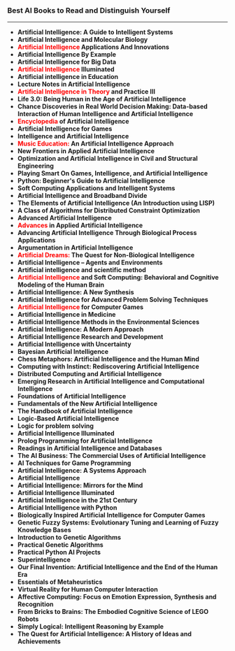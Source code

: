 <h3>Best AI Books to Read and Distinguish Yourself</h3>

<hr>

<ul>
                                <li><b><a target="_blank" href="https://github.com/manjunath5496/Artificial-Ignorance-The-12-Biggest-AI-Failures/blob/master/art(1).pdf" style="text-decoration:none;">Artificial Intelligence: A Guide to Intelligent Systems</a></b></li>
                                <li><b><a target="_blank" href="https://github.com/manjunath5496/Artificial-Ignorance-The-12-Biggest-AI-Failures/blob/master/art(2).pdf" style="text-decoration:none;">Artificial Intelligence and Molecular Biology</a></b></li>
                                <li><b><a target="_blank" href="https://github.com/manjunath5496/Artificial-Ignorance-The-12-Biggest-AI-Failures/blob/master/art(3).pdf" style="text-decoration:none;"><span style ="color:red">Artificial Intelligence</span> Applications And Innovations</a></b></li>
                               
<li><b><a target="_blank" href="https://github.com/manjunath5496/Artificial-Ignorance-The-12-Biggest-AI-Failures/blob/master/art(4).pdf" style="text-decoration:none;">Artificial Intelligence By Example</a></b></li>
                                <li><b><a target="_blank" href="https://github.com/manjunath5496/Artificial-Ignorance-The-12-Biggest-AI-Failures/blob/master/art(5).pdf" style="text-decoration:none;">Artificial Intelligence for Big Data</a></b></li>
                                <li><b><a target="_blank" href="https://github.com/manjunath5496/Artificial-Ignorance-The-12-Biggest-AI-Failures/blob/master/art(6).pdf" style="text-decoration:none;"><span style ="color:red">Artificial Intelligence</span>
Illuminated</a></b></li>
                          
<li><b><a target="_blank" href="https://github.com/manjunath5496/Artificial-Ignorance-The-12-Biggest-AI-Failures/blob/master/art(7).pdf" style="text-decoration:none;">Artificial intelligence in Education</a></b></li>
                                <li><b><a target="_blank" href="https://github.com/manjunath5496/Artificial-Ignorance-The-12-Biggest-AI-Failures/blob/master/art(8).pdf" style="text-decoration:none;">Lecture Notes in Artificial Intelligence</a></b></li>
                                <li><b><a target="_blank" href="https://github.com/manjunath5496/Artificial-Ignorance-The-12-Biggest-AI-Failures/blob/master/art(9).pdf" style="text-decoration:none;"><span style ="color:red">Artificial Intelligence
  in Theory</span> and Practice III</a></b></li>
                               
<li><b><a target="_blank" href="https://github.com/manjunath5496/Artificial-Ignorance-The-12-Biggest-AI-Failures/blob/master/art(10).pdf" style="text-decoration:none;">Life 3.0: Being Human in the Age of Artificial Intelligence</a></b></li>
                                <li><b><a target="_blank" href="https://github.com/manjunath5496/Artificial-Ignorance-The-12-Biggest-AI-Failures/blob/master/art(11).pdf" style="text-decoration:none;">Chance Discoveries in Real World Decision Making: Data-based Interaction of Human Intelligence and Artificial Intelligence</a></b></li>
                                <li><b><a target="_blank" href="https://github.com/manjunath5496/Artificial-Ignorance-The-12-Biggest-AI-Failures/blob/master/art(12).rar" style="text-decoration:none;"><span style ="color:red">Encyclopedia</span> of
Artificial Intelligence</a></b></li>
                          
<li><b><a target="_blank" href="https://github.com/manjunath5496/Artificial-Ignorance-The-12-Biggest-AI-Failures/blob/master/art(13).pdf" style="text-decoration:none;">Artificial Intelligence for Games</a></b></li>
                                <li><b><a target="_blank" href="https://github.com/manjunath5496/Artificial-Ignorance-The-12-Biggest-AI-Failures/blob/master/art(14).pdf" style="text-decoration:none;">Intelligence and Artificial Intelligence</a></b></li>
                                <li><b><a target="_blank" href="https://github.com/manjunath5496/Artificial-Ignorance-The-12-Biggest-AI-Failures/blob/master/art(15).pdf" style="text-decoration:none;"><span style ="color:red">Music Education:</span> An
Artificial Intelligence Approach</a></b></li>
                               
<li><b><a target="_blank" href="https://github.com/manjunath5496/Artificial-Ignorance-The-12-Biggest-AI-Failures/blob/master/art(16).pdf" style="text-decoration:none;">New Frontiers in Applied Artificial Intelligence</a></b></li>
                                <li><b><a target="_blank" href="https://github.com/manjunath5496/Artificial-Ignorance-The-12-Biggest-AI-Failures/blob/master/art(17).pdf" style="text-decoration:none;">Optimization and Artificial Intelligence in Civil and Structural Engineering</a></b></li>
                                <li><b><a target="_blank" href="https://github.com/manjunath5496/Artificial-Ignorance-The-12-Biggest-AI-Failures/blob/master/art(18).pdf" style="text-decoration:none;">Playing Smart On Games, Intelligence, and Artificial Intelligence</a></b></li>
                          
<li><b><a target="_blank" href="https://github.com/manjunath5496/Artificial-Ignorance-The-12-Biggest-AI-Failures/blob/master/art(19).pdf" style="text-decoration:none;">Python: Beginner's Guide to Artificial Intelligence</a></b></li>
                                <li><b><a target="_blank" href="https://github.com/manjunath5496/Artificial-Ignorance-The-12-Biggest-AI-Failures/blob/master/art(20).pdf" style="text-decoration:none;">Soft Computing Applications and Intelligent Systems</a></b></li>
                                <li><b><a target="_blank" href="https://github.com/manjunath5496/Artificial-Ignorance-The-12-Biggest-AI-Failures/blob/master/art(21).pdf" style="text-decoration:none;">Artificial Intelligence and Broadband Divide</a></b></li>
                               
<li><b><a target="_blank" href="https://github.com/manjunath5496/Artificial-Ignorance-The-12-Biggest-AI-Failures/blob/master/art(22).pdf" style="text-decoration:none;">The Elements of Artificial Intelligence (An Introduction using LISP)</a></b></li>
                               
<li><b><a target="_blank" href="https://github.com/manjunath5496/Artificial-Ignorance-The-12-Biggest-AI-Failures/blob/master/art(23).pdf" style="text-decoration:none;">A Class of Algorithms for Distributed Constraint Optimization</a></b></li>
                                <li><b><a target="_blank" href="https://github.com/manjunath5496/Artificial-Ignorance-The-12-Biggest-AI-Failures/blob/master/art(24).pdf" style="text-decoration:none;">Advanced Artificial Intelligence</a></b></li>
                                <li><b><a target="_blank" href="https://github.com/manjunath5496/Artificial-Ignorance-The-12-Biggest-AI-Failures/blob/master/art(25).pdf" style="text-decoration:none;"><span style ="color:red">Advances</span> in Applied Artificial Intelligence</a></b></li>
                               
<li><b><a target="_blank" href="https://github.com/manjunath5496/Artificial-Ignorance-The-12-Biggest-AI-Failures/blob/master/art(26).pdf" style="text-decoration:none;">Advancing Artificial Intelligence Through Biological Process Applications</a></b></li>
                                <li><b><a target="_blank" href="https://github.com/manjunath5496/Artificial-Ignorance-The-12-Biggest-AI-Failures/blob/master/art(27).pdf" style="text-decoration:none;">Argumentation in Artificial Intelligence</a></b></li>
                                <li><b><a target="_blank" href="https://github.com/manjunath5496/Artificial-Ignorance-The-12-Biggest-AI-Failures/blob/master/art(28).pdf" style="text-decoration:none;"><span style ="color:red">Artificial Dreams:</span>
The Quest for Non-Biological Intelligence</a></b></li>
                          
<li><b><a target="_blank" href="https://github.com/manjunath5496/Artificial-Ignorance-The-12-Biggest-AI-Failures/blob/master/art(29).pdf" style="text-decoration:none;">Artificial Intelligence – Agents and Environments</a></b></li>
                                <li><b><a target="_blank" href="https://github.com/manjunath5496/Artificial-Ignorance-The-12-Biggest-AI-Failures/blob/master/art(30).pdf" style="text-decoration:none;">Artificial intelligence and scientific method</a></b></li>
                                <li><b><a target="_blank" href="https://github.com/manjunath5496/Artificial-Ignorance-The-12-Biggest-AI-Failures/blob/master/art(31).pdf" style="text-decoration:none;"><span style ="color:red">Artificial Intelligence</span>
and Soft Computing: Behavioral and Cognitive Modeling of the Human Brain</a></b></li>
                               
<li><b><a target="_blank" href="https://github.com/manjunath5496/Artificial-Ignorance-The-12-Biggest-AI-Failures/blob/master/art(32).pdf" style="text-decoration:none;">Artificial Intelligence: A New Synthesis</a></b></li>
                                <li><b><a target="_blank" href="https://github.com/manjunath5496/Artificial-Ignorance-The-12-Biggest-AI-Failures/blob/master/art(33).pdf" style="text-decoration:none;">Artificial Intelligence for Advanced Problem Solving Techniques</a></b></li>
                                <li><b><a target="_blank" href="https://github.com/manjunath5496/Artificial-Ignorance-The-12-Biggest-AI-Failures/blob/master/art(34).pdf" style="text-decoration:none;"><span style ="color:red">Artificial Intelligence</span>
for Computer Games</a></b></li>
                          
<li><b><a target="_blank" href="https://github.com/manjunath5496/Artificial-Ignorance-The-12-Biggest-AI-Failures/blob/master/art(35).pdf" style="text-decoration:none;">Artificial Intelligence in Medicine</a></b></li>
                                <li><b><a target="_blank" href="https://github.com/manjunath5496/Artificial-Ignorance-The-12-Biggest-AI-Failures/blob/master/art(36).pdf" style="text-decoration:none;">Artificial Intelligence Methods in the Environmental Sciences</a></b></li>
                                <li><b><a target="_blank" href="https://github.com/manjunath5496/Artificial-Ignorance-The-12-Biggest-AI-Failures/blob/master/art(37).rar" style="text-decoration:none;">Artificial Intelligence:
A Modern Approach</a></b></li>
                               
<li><b><a target="_blank" href="https://github.com/manjunath5496/Artificial-Ignorance-The-12-Biggest-AI-Failures/blob/master/art(38).pdf" style="text-decoration:none;">Artificial Intelligence Research and Development</a></b></li>
                                <li><b><a target="_blank" href="https://github.com/manjunath5496/Artificial-Ignorance-The-12-Biggest-AI-Failures/blob/master/art(39).pdf" style="text-decoration:none;">Artificial Intelligence with Uncertainty</a></b></li>
                                <li><b><a target="_blank" href="https://github.com/manjunath5496/Artificial-Ignorance-The-12-Biggest-AI-Failures/blob/master/art(40).pdf" style="text-decoration:none;">Bayesian Artificial Intelligence</a></b></li>
                          
<li><b><a target="_blank" href="https://github.com/manjunath5496/Artificial-Ignorance-The-12-Biggest-AI-Failures/blob/master/art(41).pdf" style="text-decoration:none;">Chess Metaphors: Artificial Intelligence and the Human Mind</a></b></li>
                                <li><b><a target="_blank" href="https://github.com/manjunath5496/Artificial-Ignorance-The-12-Biggest-AI-Failures/blob/master/art(42).pdf" style="text-decoration:none;">Computing with Instinct: Rediscovering Artificial Intelligence</a></b></li>
                                <li><b><a target="_blank" href="https://github.com/manjunath5496/Artificial-Ignorance-The-12-Biggest-AI-Failures/blob/master/art(43).pdf" style="text-decoration:none;">Distributed Computing and Artificial Intelligence</a></b></li>
                               
<li><b><a target="_blank" href="https://github.com/manjunath5496/Artificial-Ignorance-The-12-Biggest-AI-Failures/blob/master/art(44).pdf" style="text-decoration:none;">Emerging Research in Artificial Intelligence and Computational Intelligence</a></b></li>
               
<li><b><a target="_blank" href="https://github.com/manjunath5496/Artificial-Ignorance-The-12-Biggest-AI-Failures/blob/master/art(45).pdf" style="text-decoration:none;">Foundations of Artificial Intelligence</a></b></li>
                          
<li><b><a target="_blank" href="https://github.com/manjunath5496/Artificial-Ignorance-The-12-Biggest-AI-Failures/blob/master/art(46).pdf" style="text-decoration:none;">Fundamentals of the New Artificial Intelligence</a></b></li>
    <li><b><a target="_blank" href="https://github.com/manjunath5496/Artificial-Ignorance-The-12-Biggest-AI-Failures/blob/master/art(47).pdf" style="text-decoration:none;">The Handbook of Artificial Intelligence </a></b></li>
                                <li><b><a target="_blank" href="https://github.com/manjunath5496/Artificial-Ignorance-The-12-Biggest-AI-Failures/blob/master/art(48).pdf" style="text-decoration:none;">Logic-Based Artificial Intelligence</a></b></li>
                               
<li><b><a target="_blank" href="https://github.com/manjunath5496/Artificial-Ignorance-The-12-Biggest-AI-Failures/blob/master/art(49).pdf" style="text-decoration:none;">Logic for problem solving</a></b></li>

<li><b><a target="_blank" href="https://github.com/manjunath5496/Artificial-Ignorance-The-12-Biggest-AI-Failures/blob/master/art(50).pdf" style="text-decoration:none;">Artificial Intelligence Illuminated</a></b></li>

<li><b><a target="_blank" href="https://github.com/manjunath5496/Artificial-Ignorance-The-12-Biggest-AI-Failures/blob/master/art(51).pdf" style="text-decoration:none;">Prolog Programming for Artificial Intelligence</a></b></li>


<li><b><a target="_blank" href="https://github.com/manjunath5496/Artificial-Ignorance-The-12-Biggest-AI-Failures/blob/master/art(52).pdf" style="text-decoration:none;">Readings in Artificial Intelligence and Databases</a></b></li>

<li><b><a target="_blank" href="https://github.com/manjunath5496/Artificial-Ignorance-The-12-Biggest-AI-Failures/blob/master/art(53).pdf" style="text-decoration:none;">The AI Business: The Commercial Uses of Artificial Intelligence</a></b></li>

<li><b><a target="_blank" href="https://github.com/manjunath5496/Artificial-Ignorance-The-12-Biggest-AI-Failures/blob/master/art(54).pdf" style="text-decoration:none;">AI Techniques for Game Programming</a></b></li>
                                <li><b><a target="_blank" href="https://github.com/manjunath5496/Artificial-Ignorance-The-12-Biggest-AI-Failures/blob/master/art(55).pdf" style="text-decoration:none;">Artificial Intelligence: A Systems Approach</a></b></li>
                                <li><b><a target="_blank" href="https://github.com/manjunath5496/Artificial-Ignorance-The-12-Biggest-AI-Failures/blob/master/art(56).pdf" style="text-decoration:none;">Artificial Intelligence</a></b></li>
                               
<li><b><a target="_blank" href="https://github.com/manjunath5496/Artificial-Ignorance-The-12-Biggest-AI-Failures/blob/master/art(57).pdf" style="text-decoration:none;">Artificial Intelligence: Mirrors for the Mind</a></b></li>
               
<li><b><a target="_blank" href="https://github.com/manjunath5496/Artificial-Ignorance-The-12-Biggest-AI-Failures/blob/master/art(58).pdf" style="text-decoration:none;">Artificial Intelligence Illuminated</a></b></li>
                          
<li><b><a target="_blank" href="https://github.com/manjunath5496/Artificial-Ignorance-The-12-Biggest-AI-Failures/blob/master/art(59).rar" style="text-decoration:none;">Artificial Intelligence in the 21st Century</a></b></li>
    <li><b><a target="_blank" href="https://github.com/manjunath5496/Artificial-Ignorance-The-12-Biggest-AI-Failures/blob/master/art(60).pdf" style="text-decoration:none;">Artificial Intelligence with Python </a></b></li>
                                <li><b><a target="_blank" href="https://github.com/manjunath5496/Artificial-Ignorance-The-12-Biggest-AI-Failures/blob/master/art(61).pdf" style="text-decoration:none;">Biologically Inspired Artificial Intelligence for Computer Games</a></b></li>
                               
<li><b><a target="_blank" href="https://github.com/manjunath5496/Artificial-Ignorance-The-12-Biggest-AI-Failures/blob/master/art(62).pdf" style="text-decoration:none;">Genetic Fuzzy Systems: Evolutionary Tuning and Learning of Fuzzy Knowledge Bases</a></b></li>

<li><b><a target="_blank" href="https://github.com/manjunath5496/Artificial-Ignorance-The-12-Biggest-AI-Failures/blob/master/art(63).pdf" style="text-decoration:none;">Introduction to Genetic Algorithms</a></b></li>

<li><b><a target="_blank" href="https://github.com/manjunath5496/Artificial-Ignorance-The-12-Biggest-AI-Failures/blob/master/art(64).pdf" style="text-decoration:none;">Practical Genetic Algorithms</a></b></li>


<li><b><a target="_blank" href="https://github.com/manjunath5496/Artificial-Ignorance-The-12-Biggest-AI-Failures/blob/master/art(65).pdf" style="text-decoration:none;">Practical Python AI Projects</a></b></li>

<li><b><a target="_blank" href="https://github.com/manjunath5496/Artificial-Ignorance-The-12-Biggest-AI-Failures/blob/master/art(66).pdf" style="text-decoration:none;">Superintelligence</a></b></li>


<li><b><a target="_blank" href="https://github.com/manjunath5496/Artificial-Ignorance-The-12-Biggest-AI-Failures/blob/master/art(67).pdf" style="text-decoration:none;">Our Final Invention: Artificial Intelligence and the End of the Human Era</a></b></li>


<li><b><a target="_blank" href="https://github.com/manjunath5496/Artificial-Ignorance-The-12-Biggest-AI-Failures/blob/master/art(68).pdf" style="text-decoration:none;">Essentials of Metaheuristics</a></b></li>

<li><b><a target="_blank" href="https://github.com/manjunath5496/Artificial-Ignorance-The-12-Biggest-AI-Failures/blob/master/art(69).pdf" style="text-decoration:none;">Virtual Reality for Human Computer Interaction</a></b></li>


<li><b><a target="_blank" href="https://github.com/manjunath5496/Artificial-Ignorance-The-12-Biggest-AI-Failures/blob/master/art(70).pdf" style="text-decoration:none;">Affective Computing: Focus on Emotion Expression, Synthesis and Recognition</a></b></li>


<li><b><a target="_blank" href="https://github.com/manjunath5496/Artificial-Ignorance-The-12-Biggest-AI-Failures/blob/master/art(71).pdf" style="text-decoration:none;">From Bricks to Brains: The Embodied Cognitive Science of LEGO Robots</a></b></li>

<li><b><a target="_blank" href="https://github.com/manjunath5496/Artificial-Ignorance-The-12-Biggest-AI-Failures/blob/master/art(72).pdf" style="text-decoration:none;">Simply Logical: Intelligent Reasoning by Example</a></b></li>


<li><b><a target="_blank" href="https://github.com/manjunath5496/Artificial-Ignorance-The-12-Biggest-AI-Failures/blob/master/art(73).pdf" style="text-decoration:none;">The Quest for Artificial Intelligence: A History of Ideas and Achievements</a></b></li>





















</ul>
